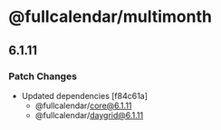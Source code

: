 # @fullcalendar/multimonth

## 6.1.11

### Patch Changes

- Updated dependencies [f84c61a]
  - @fullcalendar/core@6.1.11
  - @fullcalendar/daygrid@6.1.11
